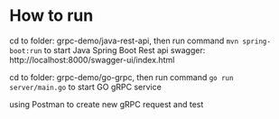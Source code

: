 # How to run

cd to folder: grpc-demo/java-rest-api, then run command `mvn spring-boot:run` to start Java Spring Boot Rest api
swagger: http://localhost:8000/swagger-ui/index.html

cd to folder: grpc-demo/go-grpc, then run command `go run server/main.go` to start GO gRPC service

using Postman to create new gRPC request and test

